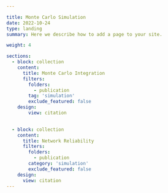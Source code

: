 ```yaml
---

title: Monte Carlo Simulation
date: 2022-10-24
type: landing
summary: Here we describe how to add a page to your site.

weight: 4

sections:
  - block: collection
    content:
      title: Monte Carlo Integration
      filters:
        folders:
          - publication
        tag: 'simulation'
        exclude_featured: false
    design:
        view: citation

    
  - block: collection
    content:
      title: Network Reliability
      filters:
        folders:
          - publication
        category: 'simulation'
        exclude_featured: false
    design:
      view: citation
---
```

